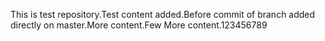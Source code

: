 This is test repository.Test content added.Before commit of branch added directly on master.More content.Few More content.123456789
